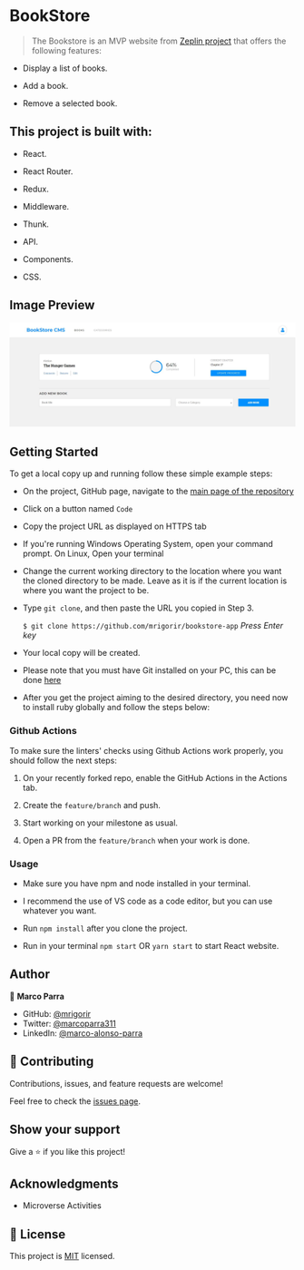 
# BookStore

> The Bookstore is an MVP website from [ Zeplin project](https://app.zeplin.io/project/5b35a9e13227086040f8eb75/screen/5b695e29bb8c844f118f9378) that offers the following features:

- Display a list of books.

- Add a book.

- Remove a selected book.

## This project is built with: 

- React. 

- React Router.

- Redux. 

- Middleware.

- Thunk. 

- API.

- Components.

- CSS.
## Image Preview
![Screenshot Main Page](./src/assets/img/capture.jpg)

## Getting Started

To get a local copy up and running follow these simple example steps:

- On the project, GitHub page, navigate to the [main page of the repository](https://github.com/mrigorir/bookstore-app)

- Click on a button named `Code`

- Copy the project URL as displayed on HTTPS tab

- If you're running Windows Operating System, open your command prompt. On Linux, Open your terminal

- Change the current working directory to the location where you want the cloned directory to be made. Leave as it is if the current location is where you want the project to be.

- Type `git clone`, and then paste the URL you copied in Step 3.<br>

  `$ git clone https://github.com/mrigorir/bookstore-app` <em>Press Enter key</em><br>

- Your local copy will be created.

- Please note that you must have Git installed on your PC, this can be done [here](https://gist.github.com/derhuerst/1b15ff4652a867391f03)

- After you get the project aiming to the desired directory, you need now to install ruby globally and follow the steps below:

### Github Actions

To make sure the linters' checks using Github Actions work properly, you should follow the next steps:

1. On your recently forked repo, enable the GitHub Actions in the Actions tab.
   
2. Create the `feature/branch` and push.
   
3. Start working on your milestone as usual.
   
4. Open a PR from the `feature/branch` when your work is done.

### Usage 

- Make sure you have npm and node installed in your terminal.

- I recommend the use of VS code as a code editor, but you can use whatever you want.

- Run `npm install` after you clone the project.

- Run in your terminal `npm start` OR `yarn start` to start React website.
  
## Author

👤 **Marco Parra**

- GitHub: [@mrigorir](https://github.com/mrigorir)
- Twitter: [@marcoparra311](https://twitter.com/marcoparra311)
- LinkedIn: [@marco-alonso-parra](https://www.linkedin.com/in/marco-alonso-parra/)

## 🤝 Contributing

Contributions, issues, and feature requests are welcome!

Feel free to check the [issues page](https://github.com/mrigorir/bookstore-app/issues).


## Show your support

Give a ⭐️ if you like this project!


## Acknowledgments

- Microverse Activities


## 📝 License

This project is [MIT](https://github.com/mrigorir/bookstore-app/blob/main/LICENSE) licensed.
